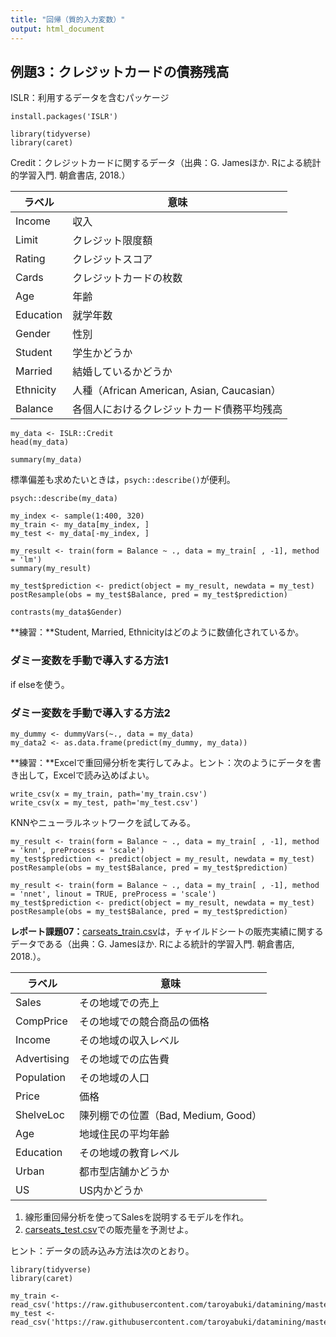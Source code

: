 ```yaml
---
title: "回帰（質的入力変数）"
output: html_document
---
```


## 例題3：クレジットカードの債務残高

ISLR：利用するデータを含むパッケージ

```{r}
install.packages('ISLR')
```

```{r}
library(tidyverse)
library(caret)
```

Credit：クレジットカードに関するデータ（出典：G. Jamesほか. Rによる統計的学習入門. 朝倉書店, 2018.）

ラベル|意味
------|-------------
Income|収入
Limit|クレジット限度額
Rating|クレジットスコア
Cards|クレジットカードの枚数
Age|年齢
Education|就学年数
Gender|性別
Student|学生かどうか
Married|結婚しているかどうか
Ethnicity|人種（African American, Asian, Caucasian）
Balance|各個人におけるクレジットカード債務平均残高

```{r}
my_data <- ISLR::Credit
head(my_data)
```

```{r}
summary(my_data)
```

標準偏差も求めたいときは，`psych::describe()`が便利。

```{r}
psych::describe(my_data)
```

```{r}
my_index <- sample(1:400, 320)
my_train <- my_data[my_index, ]
my_test <- my_data[-my_index, ]

my_result <- train(form = Balance ~ ., data = my_train[ , -1], method = 'lm')
summary(my_result)
```
```{r}
my_test$prediction <- predict(object = my_result, newdata = my_test)
postResample(obs = my_test$Balance, pred = my_test$prediction)
```

```{r}
contrasts(my_data$Gender)
```

**練習：**Student, Married, Ethnicityはどのように数値化されているか。

### ダミー変数を手動で導入する方法1

if elseを使う。

### ダミー変数を手動で導入する方法2

```{r}
my_dummy <- dummyVars(~., data = my_data)
my_data2 <- as.data.frame(predict(my_dummy, my_data))
```

**練習：**Excelで重回帰分析を実行してみよ。ヒント：次のようにデータを書き出して，Excelで読み込めばよい。

```{r}
write_csv(x = my_train, path='my_train.csv')
write_csv(x = my_test, path='my_test.csv')
```

KNNやニューラルネットワークを試してみる。

```{r}
my_result <- train(form = Balance ~ ., data = my_train[ , -1], method = 'knn', preProcess = 'scale')
my_test$prediction <- predict(object = my_result, newdata = my_test)
postResample(obs = my_test$Balance, pred = my_test$prediction)
```

```{r}
my_result <- train(form = Balance ~ ., data = my_train[ , -1], method = 'nnet', linout = TRUE, preProcess = 'scale')
my_test$prediction <- predict(object = my_result, newdata = my_test)
postResample(obs = my_test$Balance, pred = my_test$prediction)
```

**レポート課題07：**[carseats_train.csv](carseats_train.csv)は，チャイルドシートの販売実績に関するデータである（出典：G. Jamesほか. Rによる統計的学習入門. 朝倉書店, 2018.）。

ラベル|意味
------|-------------
Sales|その地域での売上
CompPrice|その地域での競合商品の価格
Income|その地域の収入レベル
Advertising|その地域での広告費
Population|その地域の人口
Price|価格
ShelveLoc|陳列棚での位置（Bad, Medium, Good）
Age|地域住民の平均年齢
Education|その地域の教育レベル
Urban|都市型店舗かどうか
US|US内かどうか

1. 線形重回帰分析を使ってSalesを説明するモデルを作れ。
1. [carseats_test.csv](carseats_test.csv)での販売量を予測せよ。

ヒント：データの読み込み方法は次のとおり。

```{r}
library(tidyverse)
library(caret)

my_train <- read_csv('https://raw.githubusercontent.com/taroyabuki/datamining/master/carseats_train.csv')
my_test <- read_csv('https://raw.githubusercontent.com/taroyabuki/datamining/master/carseats_test.csv')
```
